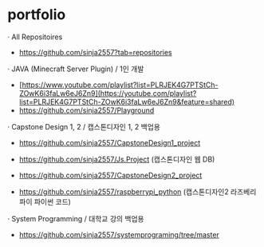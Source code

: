 # portfolio
· All Repositoires 
- https://github.com/sinja2557?tab=repositories

· JAVA (Minecraft Server Plugin) / 1인 개발
- [https://www.youtube.com/playlist?list=PLRJEK4G7PTStCh-ZOwK6i3faLw6eJ6Zn9](https://youtube.com/playlist?list=PLRJEK4G7PTStCh-ZOwK6i3faLw6eJ6Zn9&feature=shared)
- https://github.com/sinja2557/Playground

· Capstone Design 1, 2 / 캡스톤디자인 1, 2 백업용
- https://github.com/sinja2557/CapstoneDesign1_project
- https://github.com/sinja2557/Js.Project (캡스톤디자인 웹 DB)

- https://github.com/sinja2557/CapstoneDesign2_project
- https://github.com/sinja2557/raspberrypi_python (캡스톤디자인2 라즈베리파이 파이썬 코드)

· System Programming / 대학교 강의 백업용
- https://github.com/sinja2557/systemprograming/tree/master
